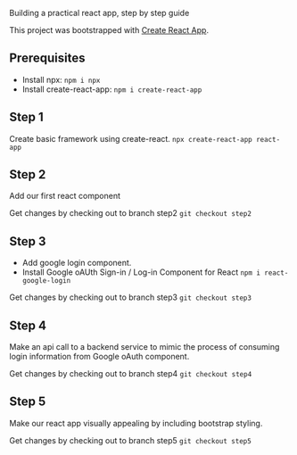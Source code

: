 Building a practical react app, step by step guide

This project was bootstrapped with [Create React App](https://github.com/facebook/create-react-app).

## Prerequisites

- Install npx: `npm i npx`
- Install create-react-app: `npm i create-react-app`

## Step 1

Create basic framework using create-react.
`npx create-react-app react-app`

## Step 2

Add our first react component

Get changes by checking out to branch step2
`git checkout step2`

## Step 3

- Add google login component.
- Install Google oAUth Sign-in / Log-in Component for React
`npm i react-google-login`

Get changes by checking out to branch step3
`git checkout step3`

## Step 4

Make an api call to a backend service to mimic the process of 
consuming login information from Google oAuth component.

Get changes by checking out to branch step4
`git checkout step4`

## Step 5

Make our react app visually appealing by including bootstrap styling.

Get changes by checking out to branch step5
`git checkout step5`